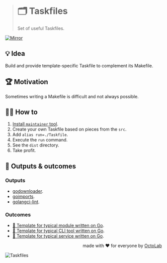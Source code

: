 > # 🗂 Taskfiles
>
> Set of useful Taskfiles.

[![Mirror][mirror.icon]][mirror.page]

## 💡 Idea

Build and provide template-specific Taskfile to complement its Makefile.

## 🏆 Motivation

Sometimes writing a Makefile is difficult and not always possible.

## 🤼‍♂️ How to

1. [Install `maintainer` tool][maintainer].
2. Create your own Taskfile based on pieces from the `src`.
3. Add `alias run=./Taskfile`.
4. Execute the `run` command.
5. See the `dist` directory.
6. Take profit.

## 🤲 Outputs & outcomes

### Outputs

- [godownloader](https://github.com/kamilsk/godownloader/releases/tag/homebrew).
- [goimports](https://github.com/kamilsk/go-tools/releases/tag/goimports).
- [golangci-lint](https://github.com/kamilsk/golangci-lint/releases/tag/looppointer).

### Outcomes

- [🧩 Template for typical module written on Go](https://github.com/octomation/go-module).
- [🧩 Template for typical CLI tool written on Go](https://github.com/octomation/go-tool).
- [🧩 Template for typical service written on Go](https://github.com/octomation/go-service).

<p align="right">made with ❤️ for everyone by <a href="https://www.octolab.org/">OctoLab</a></p>

![Taskfiles][social.image]

[mirror.page]:      https://bitbucket.org/kamilsk/taskfiles
[mirror.icon]:      https://img.shields.io/badge/mirror-bitbucket-blue

[maintainer]:       https://github.com/octomation/maintainer#-installation

[social.image]:     https://socialify.git.ci/octomation/taskfiles/image?description=1&font=Raleway&language=1&name=1&owner=1&pattern=Circuit%20Board&theme=Light
